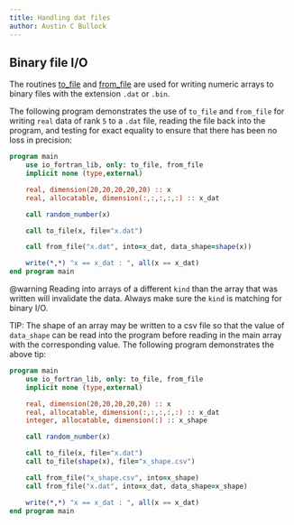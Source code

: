 ```yaml
---
title: Handling dat files
author: Austin C Bullock
---
```


## Binary file I/O

The routines [to_file](../Ref/to_file.html) and [from_file](../Ref/from_file.html) are used for writing numeric arrays to binary files with the extension `.dat` or `.bin`.

The following program demonstrates the use of `to_file` and `from_file` for writing `real` data of rank `5` to a `.dat` file, reading the file back into the program, and testing for exact equality to ensure that there has been no loss in precision:

```fortran
program main
    use io_fortran_lib, only: to_file, from_file
    implicit none (type,external)

    real, dimension(20,20,20,20,20) :: x
    real, allocatable, dimension(:,:,:,:,:) :: x_dat

    call random_number(x)

    call to_file(x, file="x.dat")

    call from_file("x.dat", into=x_dat, data_shape=shape(x))

    write(*,*) "x == x_dat : ", all(x == x_dat)
end program main
```

@warning Reading into arrays of a different `kind` than the array that was written will invalidate the data. Always make sure the `kind` is matching for binary I/O.

TIP: The shape of an array may be written to a csv file so that the value of `data_shape` can be read into the program before reading in the main array with the corresponding value. The following program demonstrates the above tip:

```fortran
program main
    use io_fortran_lib, only: to_file, from_file
    implicit none (type,external)

    real, dimension(20,20,20,20,20) :: x
    real, allocatable, dimension(:,:,:,:,:) :: x_dat
    integer, allocatable, dimension(:) :: x_shape

    call random_number(x)

    call to_file(x, file="x.dat")
    call to_file(shape(x), file="x_shape.csv")

    call from_file("x_shape.csv", into=x_shape)
    call from_file("x.dat", into=x_dat, data_shape=x_shape)

    write(*,*) "x == x_dat : ", all(x == x_dat)
end program main
```

